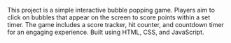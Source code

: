 This project is a simple interactive bubble popping game. Players aim to click on bubbles that appear on the screen to score points within a set timer. The game includes a score tracker, hit counter, and countdown timer for an engaging experience. Built using HTML, CSS, and JavaScript.
